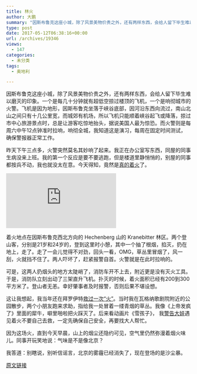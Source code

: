 ```yaml
---
title: 林火
author: 大鹏
summary: "因斯布鲁克这座小城，除了风景美物价贵之外，还有两样东西，会给人留下毕生难以磨灭的印象。一个是每几十分钟就有超低空掠过楼顶的飞机，一个是响彻城市的火警。飞机是因为地形，因斯布鲁克坐落于峡谷底部，因河沿东西向流过，南山北山之间只有十几公里宽，而城郊有机场，所以飞机只能顺着峡谷起飞或降落，掠过市中心旅游景点时，总是让游客吃惊地抬头，据说美国人最为惊恐。而火警则是每周六中午12点钟准时拉响，响彻全城，我知道这是演习，每周在固定时间测试，确保警报器正常工作。"
type: post
date: 2017-05-12T06:38:16+00:00
url: /archives/19346
views:
  - 147
categories:
  - 未分类
tags:
  - 奥地利

---
```

因斯布鲁克这座小城，除了风景美物价贵之外，还有两样东西，会给人留下毕生难以磨灭的印象。一个是每几十分钟就有超低空掠过楼顶的飞机，一个是响彻城市的火警。飞机是因为地形，因斯布鲁克坐落于峡谷底部，因河沿东西向流过，南山北山之间只有十几公里宽，而城郊有机场，所以飞机只能顺着峡谷起飞或降落，掠过市中心旅游景点时，总是让游客吃惊地抬头，据说美国人最为惊恐。而火警则是每周六中午12点钟准时拉响，响彻全城，我知道这是演习，每周在固定时间测试，确保警报器正常工作。

昨天下午三点多，火警突然莫名其妙响了起来。我正在办公室写东西，同屋的同事生病没来上班。我的第一个反应是要不要逃跑，但是楼道里静悄悄的，别屋的同事都按兵不动，我也就没太在意。今天得知，竟然是[真的着火][1]了。

![enter image description here][2]

着火地点在因斯布鲁克西北方向的 Hechenberg 山的 Kranebitter 林区。两个登山客，分别是21岁和24岁的，登到这里时小憩，其中一个抽了根烟，掐灭，扔在地上，走了。走了一会儿觉得不对劲，回头一看，OMG，草丛里冒烟了，风一刮，火就挡不住了。两人吓坏了，赶紧报警自首。火警就是在此时拉响的。

可是，这两人扔烟头的地方太陡峭了，消防车开不上去，附近更是没有灭火工具。于是，消防队立刻出动了三架直升飞机。扑灭的时候，着火面积已经有200到300平方米了。登山者无恙。幸好肇事者及时报警，否则后果不堪设想。



这让我想起，我当年还在拜罗伊特[救过一次“火”][3]。当时我在瓦格纳歌剧院附近的公园散步，两个小朋友跑来求助，指给我一处冒着一缕青烟的草丛。我像《上帝发疯了》里面的犀牛，噼里啪啦把火踩灭了。后来看动画片《雪孩子》， 我[警告大娃][4]遇见着火不要自己去救，一定先确保自己安全，再要找大人帮忙。

因为这场火，直到今天早晨，山上的烟尘还隐约可见，空气里仍然弥漫着烟火味儿。同事开玩笑地说：气味是不是像北京？

我答道：别瞎说，别听信谣言，北京的雾霾已经消失了，现在登场的是沙尘暴。

 [1]: http://www.tt.com/panorama/unfall/12968168-91/zigarette-d%C3%BCrfte-waldbrand-bei-innsbruck-ausgel%C3%B6st-haben.csp
 [2]: http://www.tt.com/csp/cms/sites/dt.common.streams.StreamServer.cls?STREAMOID=TPTFF5EGuhmoDgOBCs9KGM$daE2N3K4ZzOUsqbU5sYtlQ4iGmRNqTFQ3$dMCREZHWCsjLu883Ygn4B49Lvm9bPe2QeMKQdVeZmXF$9l$4uCZ8QDXhaHEp3rvzXRJFdy0KqPHLoMevcTLo3h8xh70Y6N_U_CryOsw6FTOdKL_jpQ-&CONTENTTYPE=image/jpeg
 [3]: http://pzhao.org/archives/13588
 [4]: http://pzhao.org/archives/15332

[原文链接](http://dapengde.com/archives/19346)

